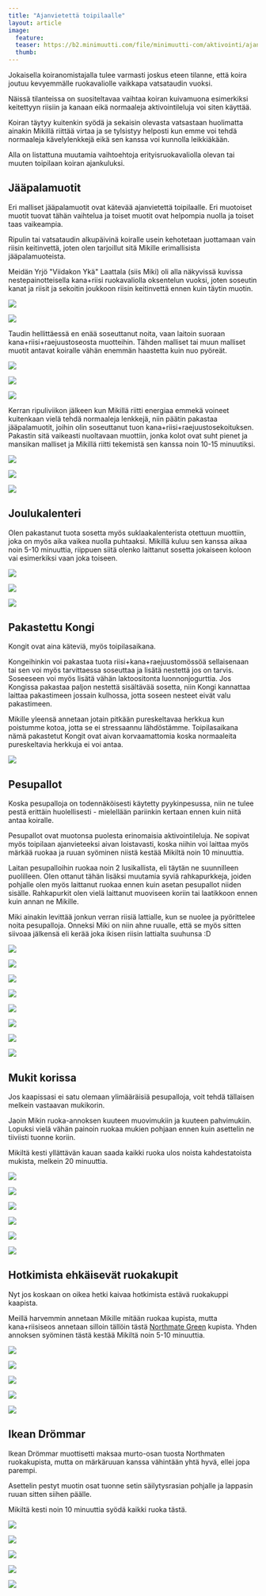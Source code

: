 ```yaml
---
title: "Ajanvietettä toipilaalle"
layout: article
image:
  feature:
  teaser: https://b2.minimuutti.com/file/minimuutti-com/aktivointi/ajanvietetta-toipilaalle/DS37405-245px.jpg
  thumb:
---
```


Jokaisella koiranomistajalla tulee varmasti joskus eteen tilanne, että koira joutuu kevyemmälle ruokavaliolle vaikkapa vatsataudin vuoksi.

Näissä tilanteissa on suositeltavaa vaihtaa koiran kuivamuona esimerkiksi keitettyyn riisiin ja kanaan eikä normaaleja aktivointileluja voi siten käyttää.

Koiran täytyy kuitenkin syödä ja sekaisin olevasta vatsastaan huolimatta ainakin Mikillä riittää virtaa ja se tylsistyy helposti kun emme voi tehdä normaaleja kävelylenkkejä eikä sen kanssa voi kunnolla leikkiäkään.

Alla on listattuna muutamia vaihtoehtoja erityisruokavaliolla olevan tai muuten toipilaan koiran ajankuluksi.

## Jääpalamuotit

Eri malliset jääpalamuotit ovat kätevää ajanvietettä toipilaalle. Eri muotoiset muotit tuovat tähän vaihtelua ja toiset muotit ovat helpompia nuolla ja toiset taas vaikeampia.

Ripulin tai vatsataudin alkupäivinä koiralle usein kehotetaan juottamaan vain riisin keitinvettä, joten olen tarjoillut sitä Mikille erimallisista jääpalamuoteista.

Meidän Yrjö "Viidakon Ykä" Laattala (siis Miki) oli alla näkyvissä kuvissa nestepainotteisella kana+riisi ruokavaliolla oksentelun vuoksi, joten soseutin kanat ja riisit ja sekoitin joukkoon riisin keitinvettä ennen kuin täytin muotin.

[![](https://b2.minimuutti.com/file/minimuutti-com/aktivointi/ajanvietetta-toipilaalle/IMG_20151213_183733-800px.jpg)](https://dl.dropboxusercontent.com/sh/ea1wtnz7z734o12/AAD775tcs2Ieb480Et8QuxrDa/aktivointi/ajanvietetta-toipilaalle/IMG_20151213_183733.jpg)

[![](https://b2.minimuutti.com/file/minimuutti-com/aktivointi/ajanvietetta-toipilaalle/IMG_20151213_183756-800px.jpg)](https://dl.dropboxusercontent.com/sh/ea1wtnz7z734o12/AAB7rPifxACH-W6WB1oCq6iUa/aktivointi/ajanvietetta-toipilaalle/IMG_20151213_183756.jpg)

Taudin hellittäessä en enää soseuttanut noita, vaan laitoin suoraan kana+riisi+raejuustoseosta muotteihin. Tähden malliset tai muun malliset muotit antavat koiralle vähän enemmän haastetta kuin nuo pyöreät.

![](https://b2.minimuutti.com/file/minimuutti-com/aktivointi/ajanvietetta-toipilaalle/DS10526-800px.jpg)

![](https://b2.minimuutti.com/file/minimuutti-com/aktivointi/ajanvietetta-toipilaalle/DS10540-800px.jpg)

![](https://b2.minimuutti.com/file/minimuutti-com/aktivointi/ajanvietetta-toipilaalle/DS10565-800px.jpg)

Kerran ripuliviikon jälkeen kun Mikillä riitti energiaa emmekä voineet kuitenkaan vielä tehdä normaaleja lenkkejä, niin päätin pakastaa jääpalamuotit, joihin olin soseuttanut tuon kana+riisi+raejuustosekoituksen. Pakastin sitä vaikeasti nuoltavaan muottiin, jonka kolot ovat suht pienet ja mansikan malliset ja Mikillä riitti tekemistä sen kanssa noin 10-15 minuutiksi.

![](https://b2.minimuutti.com/file/minimuutti-com/aktivointi/ajanvietetta-toipilaalle/DS37158-800px.jpg)

![](https://b2.minimuutti.com/file/minimuutti-com/aktivointi/ajanvietetta-toipilaalle/DS37166-800px.jpg)

![](https://b2.minimuutti.com/file/minimuutti-com/aktivointi/ajanvietetta-toipilaalle/DS37187-800px.jpg)

## Joulukalenteri

Olen pakastanut tuota sosetta myös suklaakalenterista otettuun muottiin, joka on myös aika vaikea nuolla puhtaaksi. Mikillä kuluu sen kanssa aikaa noin 5-10 minuuttia, riippuen siitä olenko laittanut sosetta jokaiseen koloon vai esimerkiksi vaan joka toiseen.

![](https://b2.minimuutti.com/file/minimuutti-com/aktivointi/ajanvietetta-toipilaalle/DS37106-800px.jpg)

![](https://b2.minimuutti.com/file/minimuutti-com/aktivointi/ajanvietetta-toipilaalle/DS37110-800px.jpg)

![](https://b2.minimuutti.com/file/minimuutti-com/aktivointi/ajanvietetta-toipilaalle/DS37140-800px.jpg)

## Pakastettu Kongi

Kongit ovat aina käteviä, myös toipilasaikana.

Kongeihinkin voi pakastaa tuota riisi+kana+raejuustomössöä sellaisenaan tai sen voi myös tarvittaessa soseuttaa ja lisätä nestettä jos on tarvis. Soseeseen voi myös lisätä vähän laktoositonta luonnonjogurttia. Jos Kongissa pakastaa paljon nestettä sisältävää sosetta, niin Kongi kannattaa laittaa pakastimeen jossain kulhossa, jotta soseen nesteet eivät valu pakastimeen.

Mikille yleensä annetaan jotain pitkään pureskeltavaa herkkua kun poistumme kotoa, jotta se ei stressaannu lähdöstämme. Toipilasaikana nämä pakastetut Kongit ovat aivan korvaamattomia koska normaaleita pureskeltavia herkkuja ei voi antaa.

![](https://b2.minimuutti.com/file/minimuutti-com/aktivointi/ajanvietetta-toipilaalle/DS37157-800px.jpg)

## Pesupallot

Koska pesupalloja on todennäköisesti käytetty pyykinpesussa, niin ne tulee pestä erittäin huolellisesti - mielellään pariinkin kertaan ennen kuin niitä antaa koiralle.

Pesupallot ovat muotonsa puolesta erinomaisia aktivointileluja. Ne sopivat myös toipilaan ajanvieteeksi aivan loistavasti, koska niihin voi laittaa myös märkää ruokaa ja ruuan syöminen niistä kestää Mikiltä noin 10 minuuttia.

Laitan pesupalloihin ruokaa noin 2 lusikallista, eli täytän ne suunnilleen puolilleen. Olen ottanut tähän lisäksi muutamia syviä rahkapurkkeja, joiden pohjalle olen myös laittanut ruokaa ennen kuin asetan pesupallot niiden sisälle. Rahkapurkit olen vielä laittanut muoviseen koriin tai laatikkoon ennen kuin annan ne Mikille. 

Miki ainakin levittää jonkun verran riisiä lattialle, kun se nuolee ja pyörittelee noita pesupalloja. Onneksi Miki on niin ahne ruualle, että se myös sitten siivoaa jälkensä eli kerää joka ikisen riisin lattialta suuhunsa :D

![](https://b2.minimuutti.com/file/minimuutti-com/aktivointi/ajanvietetta-toipilaalle/DS37385-800px.jpg)

![](https://b2.minimuutti.com/file/minimuutti-com/aktivointi/ajanvietetta-toipilaalle/DS37405-800px.jpg)

![](https://b2.minimuutti.com/file/minimuutti-com/aktivointi/ajanvietetta-toipilaalle/DS37440-800px.jpg)

![](https://b2.minimuutti.com/file/minimuutti-com/aktivointi/ajanvietetta-toipilaalle/DS37475-800px.jpg)

![](https://b2.minimuutti.com/file/minimuutti-com/aktivointi/ajanvietetta-toipilaalle/DS37481-800px.jpg)

![](https://b2.minimuutti.com/file/minimuutti-com/aktivointi/ajanvietetta-toipilaalle/DS37520-800px.jpg)

![](https://b2.minimuutti.com/file/minimuutti-com/aktivointi/ajanvietetta-toipilaalle/DS37536-800px.jpg)

![](https://b2.minimuutti.com/file/minimuutti-com/aktivointi/ajanvietetta-toipilaalle/DS37551-800px.jpg)

## Mukit korissa

Jos kaapissasi ei satu olemaan ylimääräisiä pesupalloja, voit tehdä tällaisen melkein vastaavan mukikorin.

Jaoin Mikin ruoka-annoksen kuuteen muovimukiin ja kuuteen pahvimukiin. Lopuksi vielä vähän painoin ruokaa mukien pohjaan ennen kuin asettelin ne tiiviisti tuonne koriin.

Mikiltä kesti yllättävän kauan saada kaikki ruoka ulos noista kahdestatoista mukista, melkein 20 minuuttia.

![](https://b2.minimuutti.com/file/minimuutti-com/aktivointi/ajanvietetta-toipilaalle/DS37613-800px.jpg)

![](https://b2.minimuutti.com/file/minimuutti-com/aktivointi/ajanvietetta-toipilaalle/DS37623-800px.jpg)

![](https://b2.minimuutti.com/file/minimuutti-com/aktivointi/ajanvietetta-toipilaalle/DS37639-800px.jpg)

![](https://b2.minimuutti.com/file/minimuutti-com/aktivointi/ajanvietetta-toipilaalle/DS37651-800px.jpg)

![](https://b2.minimuutti.com/file/minimuutti-com/aktivointi/ajanvietetta-toipilaalle/DS37630-800px.jpg)

![](https://b2.minimuutti.com/file/minimuutti-com/aktivointi/ajanvietetta-toipilaalle/DS37698-800px.jpg)

## Hotkimista ehkäisevät ruokakupit

Nyt jos koskaan on oikea hetki kaivaa hotkimista estävä ruokakuppi kaapista.

Meillä harvemmin annetaan Mikille mitään ruokaa kupista, mutta kana+riisiseos annetaan silloin tällöin tästä [Northmate Green](http://clk.tradedoubler.com/click?p(210840)a(2526211)g(19927404)url(http://www.zooplus.fi/shop/koirat/lelut/aktivointilelut/alypelit/408791)) kupista. Yhden annoksen syöminen tästä kestää Mikiltä noin 5-10 minuuttia.

![](https://b2.minimuutti.com/file/minimuutti-com/aktivointilelut/muut/DS37557-800px.jpg)

![](https://b2.minimuutti.com/file/minimuutti-com/aktivointilelut/muut/DS37568-800px.jpg)

![](https://b2.minimuutti.com/file/minimuutti-com/aktivointilelut/muut/DS37579-800px.jpg)

![](https://b2.minimuutti.com/file/minimuutti-com/aktivointilelut/muut/DS37600-800px.jpg)

![](https://b2.minimuutti.com/file/minimuutti-com/aktivointilelut/muut/DS37606-800px.jpg)
## Ikean Drömmar

Ikean Drömmar muottisetti maksaa murto-osan tuosta Northmaten ruokakupista, mutta on märkäruuan kanssa vähintään yhtä hyvä, ellei jopa parempi.

Asettelin pestyt muotin osat tuonne setin säilytysrasian pohjalle ja lappasin ruuan sitten siihen päälle.

Mikiltä kesti noin 10 minuuttia syödä kaikki ruoka tästä.

![](https://b2.minimuutti.com/file/minimuutti-com/aktivointi/ajanvietetta-toipilaalle/DS37739-800px.jpg)

![](https://b2.minimuutti.com/file/minimuutti-com/aktivointi/ajanvietetta-toipilaalle/DS37744-800px.jpg)

![](https://b2.minimuutti.com/file/minimuutti-com/aktivointi/ajanvietetta-toipilaalle/DS37785-800px.jpg)

![](https://b2.minimuutti.com/file/minimuutti-com/aktivointi/ajanvietetta-toipilaalle/DS37794-800px.jpg)

![](https://b2.minimuutti.com/file/minimuutti-com/aktivointi/ajanvietetta-toipilaalle/DS37826-800px.jpg)